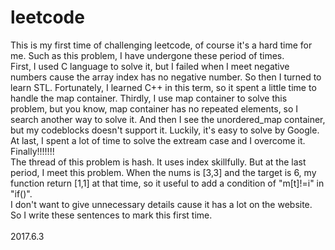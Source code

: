 # leetcode<br>
  This is my first time of challenging leetcode, of course it's a hard time for me. Such as this problem, I have undergone these period of times.<br>
  First, I used C language to solve it, but I failed when I meet negative numbers cause the array index has no negative number. So then I turned to learn STL. Fortunately, I learned C++ in this term, so it spent a little time to handle the map container. Thirdly, I use map container to solve this problem, but you know, map container has no repeated elements, so I search another way to solve it. And then I see the unordered_map container, but my codeblocks doesn't support it. Luckily, it's easy to solve by Google. At last, I spent a lot of time to solve the extream case and I overcome it. Finally!!!!!!!<br>
<span>The thread of this problem is hash. It uses index skillfully. But at the last period, I meet this problem. When the nums is [3,3] and the target is 6, my function return [1,1] at that time, so it useful to add a condition of "m[t]!=i" in "if()".<br>
I don't want to give unnecessary details cause it has a lot on the website. So I write these sentences to mark this first time.<br><br>
                                                                                                                    2017.6.3
